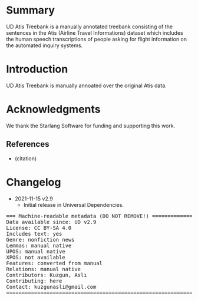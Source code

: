 # Summary

UD Atis Treebank is a manually annotated treebank consisting of the sentences in the Atis (Airline Travel Informations) dataset which includes the human speech transcriptions of people asking for flight information on the automated inquiry systems. 

# Introduction

UD Atis Treebank is manually annoated over the original Atis data.

# Acknowledgments

We thank the Starlang Software for funding and supporting this work.


## References

* (citation)


# Changelog

* 2021-11-15 v2.9
  * Initial release in Universal Dependencies.


<pre>
=== Machine-readable metadata (DO NOT REMOVE!) ================================
Data available since: UD v2.9
License: CC BY-SA 4.0
Includes text: yes
Genre: nonfiction news
Lemmas: manual native
UPOS: manual native
XPOS: not available
Features: converted from manual 
Relations: manual native
Contributors: Kuzgun, Aslı
Contributing: here
Contact: kuzgunasli@gmail.com
===============================================================================
</pre>
